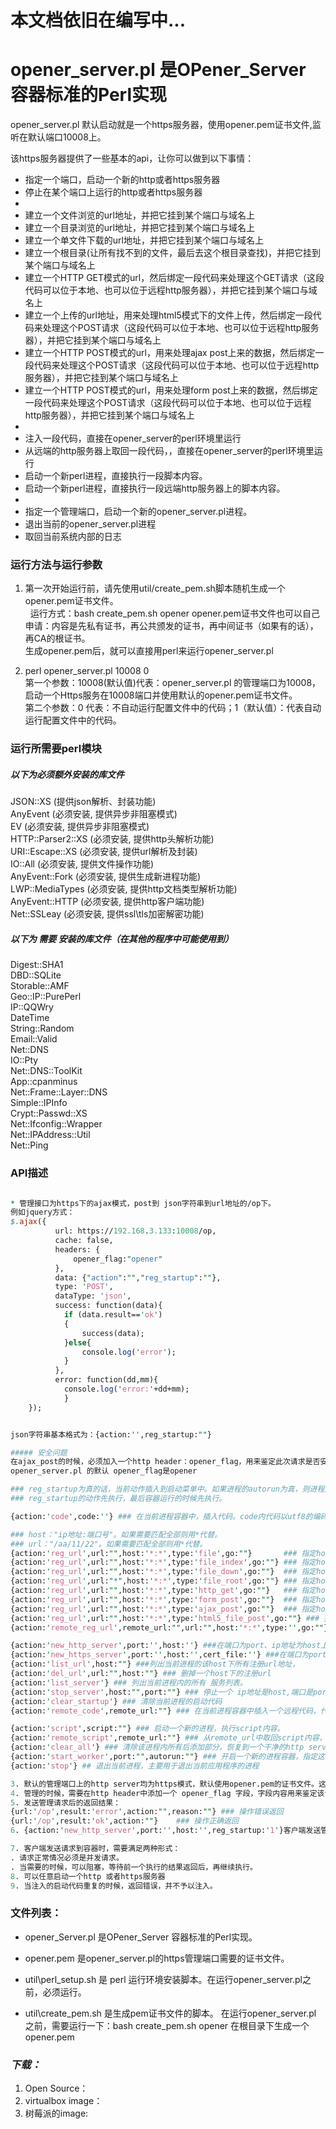 # 本文档依旧在编写中...
# opener_server.pl 是OPener_Server 容器标准的Perl实现

opener_server.pl 默认启动就是一个https服务器，使用opener.pem证书文件,监听在默认端口10008上。  

该https服务器提供了一些基本的api，让你可以做到以下事情：

* 指定一个端口，启动一个新的http或者https服务器
* 停止在某个端口上运行的http或者https服务器
* 
* 建立一个文件浏览的url地址，并把它挂到某个端口与域名上
* 建立一个目录浏览的url地址，并把它挂到某个端口与域名上
* 建立一个单文件下载的url地址，并把它挂到某个端口与域名上
* 建立一个根目录(让所有找不到的文件，最后去这个根目录查找)，并把它挂到某个端口与域名上
* 建立一个HTTP GET模式的url，然后绑定一段代码来处理这个GET请求（这段代码可以位于本地、也可以位于远程http服务器），并把它挂到某个端口与域名上
* 建立一个上传的url地址，用来处理html5模式下的文件上传，然后绑定一段代码来处理这个POST请求（这段代码可以位于本地、也可以位于远程http服务器），并把它挂到某个端口与域名上
* 建立一个HTTP POST模式的url，用来处理ajax post上来的数据，然后绑定一段代码来处理这个POST请求（这段代码可以位于本地、也可以位于远程http服务器），并把它挂到某个端口与域名上
* 建立一个HTTP POST模式的url，用来处理form post上来的数据，然后绑定一段代码来处理这个POST请求（这段代码可以位于本地、也可以位于远程http服务器），并把它挂到某个端口与域名上
* 
* 注入一段代码，直接在opener_server的perl环境里运行
* 从远端的http服务器上取回一段代码，，直接在opener_server的perl环境里运行
* 启动一个新perl进程，直接执行一段脚本内容。
* 启动一个新perl进程，直接执行一段远端http服务器上的脚本内容。
* 
* 指定一个管理端口，启动一个新的opener_server.pl进程。
* 退出当前的opener_server.pl进程
* 取回当前系统内部的日志

### 运行方法与运行参数

1. 第一次开始运行前，请先使用util/create_pem.sh脚本随机生成一个opener.pem证书文件。  
   运行方式：bash create_pem.sh opener 
   opener.pem证书文件也可以自己申请：内容是先私有证书，再公共颁发的证书，再中间证书（如果有的话），再CA的根证书。  
   生成opener.pem后，就可以直接用perl来运行opener_server.pl  

2. perl opener_server.pl 10008 0  
   第一个参数：10008(默认值)代表：opener_server.pl 的管理端口为10008，启动一个Https服务在10008端口并使用默认的opener.pem证书文件。  
   第二个参数：0 代表：不自动运行配置文件中的代码；1（默认值）：代表自动运行配置文件中的代码。  

### 运行所需要perl模块

##### 以下为必须额外安装的库文件
JSON::XS (提供json解析、封装功能)  
AnyEvent (必须安装, 提供异步非阻塞模式)  
EV  (必须安装, 提供异步非阻塞模式)  
HTTP::Parser2::XS (必须安装, 提供http头解析功能)  
URI::Escape::XS (必须安装, 提供url解析及封装)  
IO::All (必须安装, 提供文件操作功能)  
AnyEvent::Fork  (必须安装, 提供生成新进程功能)  
LWP::MediaTypes (必须安装, 提供http文档类型解析功能)  
AnyEvent::HTTP (必须安装, 提供http客户端功能)  
Net::SSLeay (必须安装, 提供ssl\tls加密解密功能)  

##### 以下为 需要 安装的库文件（在其他的程序中可能使用到）
Digest::SHA1  
DBD::SQLite   
Storable::AMF  
Geo::IP::PurePerl  
IP::QQWry  
DateTime  
String::Random   
Email::Valid  
Net::DNS  
IO::Pty  
Net::DNS::ToolKit  
App::cpanminus  
Net::Frame::Layer::DNS  
Simple::IPInfo  
Crypt::Passwd::XS  
Net::Ifconfig::Wrapper  
Net::IPAddress::Util  
Net::Ping  


### API描述
```perl

* 管理接口为https下的ajax模式，post到 json字符串到url地址的/op下。
例如jquery方式：
$.ajax({
		  url: https://192.168.3.133:10008/op,
		  cache: false,
		  headers: {
			  opener_flag:"opener"
		  },
		  data: {"action":"","reg_startup":""},
		  type: 'POST',
		  dataType: 'json',
		  success: function(data){
			if (data.result=='ok')
			{	
				success(data);			
			}else{
				console.log('error');
			}
		  },
		  error: function(dd,mm){
			console.log('error:'+dd+mm);
			}
	});


json字符串基本格式为：{action:'',reg_startup:""}

##### 安全问题
在ajax_post的时候，必须加入一个http header：opener_flag，用来鉴定此次请求是否安全。
opener_server.pl 的默认 opener_flag是opener

### reg_startup为真的话，当前动作插入到启动菜单中。如果进程的autorun为真，则进程启动的时候，自动运行这些reg_startup为真的动作。
### reg_startup的动作先执行，最后容器运行的时候先执行。

{action:'code',code:''} ### 在当前进程容器中，插入代码。code内代码以utf8的编码格式，插入运行。

### host："ip地址:端口号"。如果需要匹配全部则用*代替。
### url："/aa/11/22"。如果需要匹配全部则用*代替。
{action:'reg_url',url:"",host:'*:*',type:'file',go:""}       ### 指定host上的url为单个文件的浏览，文件地址在go内
{action:'reg_url',url:"",host:'*:*',type:'file_index',go:""} ### 指定host上的url为文件目录的浏览，目录地址在go内
{action:'reg_url',url:"",host:'*:*',type:'file_down',go:""}  ### 指定host上的url为单个文件的下载，文件地址在go内
{action:'reg_url',url:"*",host:'*:*',type:'file_root',go:""} ### 指定host上的http server 根目录的设定，目录地址在go内
{action:'reg_url',url:"",host:'*:*',type:'http_get',go:""}   ### 指定host上的url为http get方式的请求，这个请求的处理的代码位于go内。常用于get一个虚拟地址，使用go处理好数据并返回。
{action:'reg_url',url:"",host:'*:*',type:'form_post',go:""}  ### 指定host上的url为form的post方式的请求，这个请求的处理的代码位于go内。
{action:'reg_url',url:"",host:'*:*',type:'ajax_post',go:""}  ### 指定host上的url为ajax的post方式的请求（也可以说是Http 的post模式），这个请求的处理的代码位于go内。
{action:'reg_url',url:"",host:'*:*',type:'html5_file_post',go:""} ### 指定host上的url为html5的文件 post上方式的请求。使用ajax post模式上传大的文件。上传成功后调用go
{action:'remote_reg_url',remote_url:"",url:"",host:'*:*',type:'',go:""} ### 从远程url地址中取回需要reg的go内容，然后执行reg_url操作

{action:'new_http_server',port:'',host:''} ###在端口为port、ip地址为host上启动一个http server。
{action:'new_https_server',port:'',host:'',cert_file:''} ###在端口为port 、ip地址为host上启动一个https server，并配置一个证书：cert_file，证书文件和当前opener_server.pl进程在同一个目录下。
{action:'list_url',host:""} ###列出当前进程的该host下所有注册url地址，
{action:'del_url',url:"",host:""} ### 删掉一个host下的注册url
{action:'list_server'} ### 列出当前进程内的所有 服务列表。
{action:'stop_server',host:"",port:""} ### 停止一个 ip地址是host,端口是port的 服务。
{action:'clear_startup'} ### 清除当前进程的启动代码
{action:'remote_code',remote_url:""} ### 在当前进程容器中插入一个远程代码，代码位于：remote_url。

{action:'script',script:""} ### 启动一个新的进程，执行script内容。
{action:'remote_script',remote_url:""} ### 从remote_url中取回script内容，然后启动一个新的进程
{action:'clear_all'} ### 清除该进程内所有后添加部分，恢复到一个干净的http server 容器。
{action:'start_worker',port:"",autorun:""} ### 开启一个新的进程容器，指定这个容器的管理端口是port, autorun来决定这个新的进程容器是否随最初的管理进程容器一同启动。
{action:'stop'} ## 退出当前进程，主要用于退出当前应用程序的进程

3. 默认的管理端口上的http server均为https模式，默认使用opener.pem的证书文件。这个证书文件可以自生成。
4. 管理的时候，需要在http header中添加一个 opener_flag 字段，字段内容用来鉴定该请求是否为认证的请求。
5. 发送管理请求后的返回结果：
{url:'/op',result:'error',action:"",reason:""} ### 操作错误返回
{url:'/op',result:'ok',action:""}    ### 操作正确返回
6. {action:'new_http_server',port:'',host:'',reg_startup:'1'}客户端发送管理请求并带reg_startup>0时，需要容器检测一下本次请求是否与之前的reg_startup请求有重复。重复则放弃本次reg_startup注册。如果reg_startup为-1，则从服务器删掉这条注册。

7. 客户端发送请求到容器时，需要满足两种形式：
. 请求正常情况必须是并发请求。
. 当需要的时候，可以阻塞，等待前一个执行的结果返回后，再继续执行。
8. 可以任意启动一个http 或者https服务器
9. 当注入的启动代码重复的时候，返回错误，并不予以注入。
```

### 文件列表：
* opener_Server.pl 是OPener_Server 容器标准的Perl实现。

* opener.pem 是opener_server.pl的https管理端口需要的证书文件。

* util\perl_setup.sh 是 perl 运行环境安装脚本。在运行opener_server.pl之前，必须运行。

* util\create_pem.sh 是生成pem证书文件的脚本。 在运行opener_server.pl 之前，需要运行一下：bash create_pem.sh opener 
在根目录下生成一个opener.pem


### *下载：* 
1. Open Source：
2. virtualbox image：
3. 树莓派的image:




